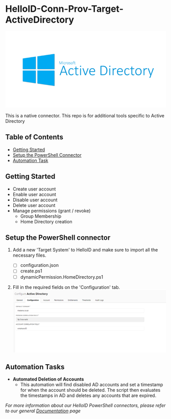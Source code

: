 # HelloID-Conn-Prov-Target-ActiveDirectory
<p align="center">
  <img src="Assets/ActiveDirectoryLogo.png">
</p>
This is a native connector. This repo is for additional tools specific to Active Directory

## Table of Contents
* [Getting Started](#getting-started)
* [Setup the PowerShell Connector](#setup-the-powershell-connector)
* [Automation Task](#automation-tasks)

## Getting Started
* Create user account 
* Enable user account
* Disable user account
* Delete user account
* Manage permissions (grant / revoke)
  * Group Membership
  * Home Directory creation


## Setup the PowerShell connector
1. Add a new 'Target System' to HelloID and make sure to import all the necessary files.

    - [ ] configuration.json
    - [ ] create.ps1
    - [ ] dynamicPermission.HomeDirectory.ps1

2. Fill in the required fields on the 'Configuration' tab. 
![image](Assets/config.png)

## Automation Tasks
* **Automated Deletion of Accounts**
  * This automation will find disabled AD accounts and set a timestamp for when the account should be deleted. The script then evaluates the timestamps in AD and deletes any accounts that are expired.


_For more information about our HelloID PowerShell connectors, please refer to our general [Documentation](https://docs.helloid.com/hc/en-us/articles/360012557600-Configure-a-custom-PowerShell-source-system) page_